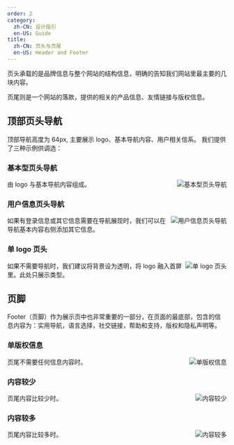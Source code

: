 ```yaml
---
order: 2
category:
  zh-CN: 设计指引
  en-US: Guide
title: 
  zh-CN: 页头与页尾
  en-US: Header and Footer
---
```


页头承载的是品牌信息与整个网站的结构信息，明确的告知我们网站里最主要的几块内容。

页尾则是一个网站的落款，提供的相关的产品信息、友情链接与版权信息。

## 顶部页头导航

顶部导航高度为 64px, 主要展示 logo、基本导航内容、用户相关信系。 我们提供了三种示例供调选：

### 基本型页头导航

<img class="preview-img" align="right" alt="基本型页头导航" description="" src="https://gw.alipayobjects.com/zos/rmsportal/mbmfZSnXKIPOUBhfQQIs.png">

由 logo 与基本导航内容组成。

### 用户信息页头导航

<img class="preview-img" align="right" alt="用户信息页头导航" description="" src="https://gw.alipayobjects.com/zos/rmsportal/joIcEcNcOorilRaACobU.png">

如果有登录信息或其它信息需要在导航展现时，我们可以在导航基本内容右侧添加其它信息。

### 单 logo 页头

<img class="preview-img" align="right" alt="单 logo 页头" description="" src="https://gw.alipayobjects.com/zos/rmsportal/arCBcBBCQEgsEGSCsKfs.png">

如果不需要导航时，我们建议将背景设为透明，将 logo 融入首屏里。此处只展示类型。

## 页脚

Footer（页脚）作为展示页中也非常重要的一部分，在页面的最底部，包含的信息内容为：实用导航，语言选择，社交链接，帮助和支持，版权和隐私声明等。

### 单版权信息

<img class="preview-img" align="right" alt="单版权信息" description="" src="https://gw.alipayobjects.com/zos/rmsportal/SMzRpciAJCazFxVEazLO.png">

页尾不需要任何信息内容时。

### 内容较少

<img class="preview-img" align="right" alt="内容较少" description="" src="https://gw.alipayobjects.com/zos/rmsportal/pjXwqSImebEPYqQrXnBH.png">

页尾内容比较少时。


### 内容较多

<img class="preview-img" align="right" alt="内容较多" description="" src="https://gw.alipayobjects.com/zos/rmsportal/YyhadUOedrCfjGRCmfqP.png">

页尾内容比较多时。
